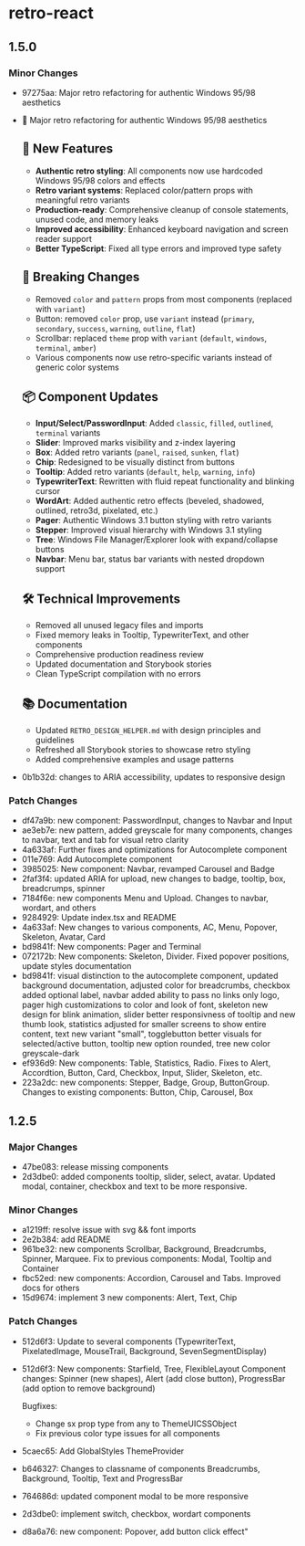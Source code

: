 # retro-react

## 1.5.0

### Minor Changes

- 97275aa: Major retro refactoring for authentic Windows 95/98 aesthetics
- 🎨 Major retro refactoring for authentic Windows 95/98 aesthetics

  ## 🚀 New Features

  - **Authentic retro styling**: All components now use hardcoded Windows 95/98 colors and effects
  - **Retro variant systems**: Replaced color/pattern props with meaningful retro variants
  - **Production-ready**: Comprehensive cleanup of console statements, unused code, and memory leaks
  - **Improved accessibility**: Enhanced keyboard navigation and screen reader support
  - **Better TypeScript**: Fixed all type errors and improved type safety

  ## 🔄 Breaking Changes

  - Removed `color` and `pattern` props from most components (replaced with `variant`)
  - Button: removed `color` prop, use `variant` instead (`primary`, `secondary`, `success`, `warning`, `outline`, `flat`)
  - Scrollbar: replaced `theme` prop with `variant` (`default`, `windows`, `terminal`, `amber`)
  - Various components now use retro-specific variants instead of generic color systems

  ## 📦 Component Updates

  - **Input/Select/PasswordInput**: Added `classic`, `filled`, `outlined`, `terminal` variants
  - **Slider**: Improved marks visibility and z-index layering
  - **Box**: Added retro variants (`panel`, `raised`, `sunken`, `flat`)
  - **Chip**: Redesigned to be visually distinct from buttons
  - **Tooltip**: Added retro variants (`default`, `help`, `warning`, `info`)
  - **TypewriterText**: Rewritten with fluid repeat functionality and blinking cursor
  - **WordArt**: Added authentic retro effects (beveled, shadowed, outlined, retro3d, pixelated, etc.)
  - **Pager**: Authentic Windows 3.1 button styling with retro variants
  - **Stepper**: Improved visual hierarchy with Windows 3.1 styling
  - **Tree**: Windows File Manager/Explorer look with expand/collapse buttons
  - **Navbar**: Menu bar, status bar variants with nested dropdown support

  ## 🛠️ Technical Improvements

  - Removed all unused legacy files and imports
  - Fixed memory leaks in Tooltip, TypewriterText, and other components
  - Comprehensive production readiness review
  - Updated documentation and Storybook stories
  - Clean TypeScript compilation with no errors

  ## 📚 Documentation

  - Updated `RETRO_DESIGN_HELPER.md` with design principles and guidelines
  - Refreshed all Storybook stories to showcase retro styling
  - Added comprehensive examples and usage patterns

- 0b1b32d: changes to ARIA accessibility, updates to responsive design

### Patch Changes

- df47a9b: new component: PasswordInput, changes to Navbar and Input
- ae3eb7e: new pattern, added greyscale for many components, changes to navbar, text and tab for visual retro clarity
- 4a633af: Further fixes and optimizations for Autocomplete component
- 011e769: Add Autocomplete component
- 3985025: New component: Navbar, revamped Carousel and Badge
- 2faf3f4: updated ARIA for upload, new changes to badge, tooltip, box, breadcrumps, spinner
- 7184f6e: new components Menu and Upload. Changes to navbar, wordart, and others
- 9284929: Update index.tsx and README
- 4a633af: New changes to various components, AC, Menu, Popover, Skeleton, Avatar, Card
- bd9841f: New components: Pager and Terminal
- 072172b: New components: Skeleton, Divider. Fixed popover positions, update styles documentation
- bd9841f: visual distinction to the autocomplete component, updated background documentation, adjusted color for breadcrumbs, checkbox added optional label, navbar added ability to pass no links only logo, pager high customizations to color and look of font, skeleton new design for blink animation, slider better responsivness of tooltip and new thumb look, statistics adjusted for smaller screens to show entire content, text new variant "small", togglebutton better visuals for selected/active button, tooltip new option rounded, tree new color greyscale-dark
- ef936d9: New components: Table, Statistics, Radio. Fixes to Alert, Accordtion, Button, Card, Checkbox, Input, Slider, Skeleton, etc.
- 223a2dc: new components: Stepper, Badge, Group, ButtonGroup. Changes to existing components: Button, Chip, Carousel, Box

## 1.2.5

### Major Changes

- 47be083: release missing components
- 2d3dbe0: added components tooltip, slider, select, avatar. Updated modal, container, checkbox and text to be more responsive.

### Minor Changes

- a1219ff: resolve issue with svg && font imports
- 2e2b384: add README
- 961be32: new components Scrollbar, Background, Breadcrumbs, Spinner, Marquee. Fix to previous components: Modal, Tooltip and Container
- fbc52ed: new components: Accordion, Carousel and Tabs. Improved docs for others
- 15d9674: implement 3 new components: Alert, Text, Chip

### Patch Changes

- 512d6f3: Update to several components (TypewriterText, PixelatedImage, MouseTrail, Background, SevenSegmentDisplay)
- 512d6f3: New components: Starfield, Tree, FlexibleLayout
  Component changes: Spinner (new shapes), Alert (add close button), ProgressBar (add option to remove background)

  Bugfixes:

  - Change sx prop type from any to ThemeUICSSObject
  - Fix previous color type issues for all components

- 5caec65: Add GlobalStyles ThemeProvider
- b646327: Changes to classname of components Breadcrumbs, Background, Tooltip, Text and ProgressBar
- 764686d: updated component modal to be more responsive
- 2d3dbe0: implement switch, checkbox, wordart components
- d8a6a76: new component: Popover, add button click effect"
